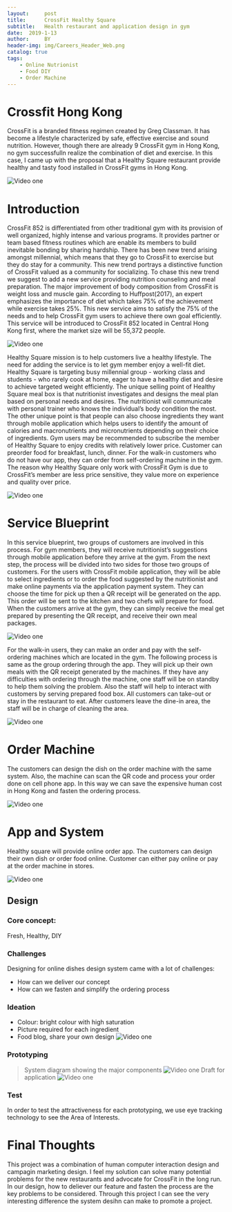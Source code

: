 ```yaml
---
layout:     post
title:      CrossFit Healthy Square
subtitle:   Health restaurant and application design in gym
date:  2019-1-13
author:     BY
header-img: img/Careers_Header_Web.png
catalog: true
tags:
    - Online Nutrionist
    - Food DIY
    - Order Machine
---
```

# Crossfit Hong Kong
CrossFit is a branded fitness regimen created by Greg Classman. It has become a lifestyle characterized by safe, effective exercise and sound nutrition. However, though there are already 9 CrossFit gym in Hong Kong, no gym successfulln realize the combination of diet and exercise.
In this case, I came up with the proposal that a Healthy Square restaurant provide healthy and tasty food installed in CrossFit gyms in Hong Kong.      
      
![Video one](http://wxintian.github.io/img/gif.gif)

# Introduction
CrossFit 852 is differentiated from other traditional gym with its provision of well organized, highly intense and various programs. It provides partner or team based fitness routines which are enable its members to build inevitable bonding by sharing hardship. There has been new trend arising amongst millennial, which means that they go to CrossFit to exercise but they do stay for a community. This new trend portrays a distinctive function of CrossFit valued as a community for socializing. To chase this new trend we suggest to add a new service providing nutrition counseling and meal preparation. The major improvement of body composition from CrossFit is weight loss and muscle gain. According to Huffpost(2017), an expert emphasizes the importance of diet which takes 75% of the achievement while exercise takes 25%. This new service aims to satisfy the 75% of the needs and to help CrossFit gym users to achieve there own goal efficiently. This service will be introduced to CrossFit 852 located in Central Hong Kong first, where the market size will be 55,372 people.

![Video one](http://wxintian.github.io/img/哈吉1.jpg)  

Healthy Square mission is to help customers live a healthy lifestyle. The need for adding the service is to let gym member enjoy a well-fit diet. Healthy Square is targeting busy millennial group - working class and students - who rarely cook at home, eager to have a healthy diet and desire to achieve targeted weight efficiently. The unique selling point of Healthy Square meal box is that nutritionist investigates and designs the meal plan based on personal needs and desires. The nutritionist will communicate with personal trainer who knows the individual’s body condition the most. The other unique point is that people can also choose ingredients they want through mobile application which helps users to identify the amount of calories and macronutrients and micronutrients depending on their choice of ingredients. Gym users may be recommended to subscribe the member of Healthy Square to enjoy credits with relatively lower price. Customer can preorder food for breakfast, lunch, dinner. For the walk-in customers who do not have our app, they can order from self-ordering machine in the gym. The reason why Healthy Square only work with CrossFit Gym is due to CrossFit’s member are less price sensitive, they value more on experience and quality over price.

![Video one](wxintian.github.io/img/幻灯片10_副本.jpg)
      
# Service Blueprint
In this service blueprint, two groups of customers are involved in this process. For gym members, they will receive nutritionist’s suggestions through mobile application before they arrive at the gym. From the next step, the process will be divided into two sides for those two groups of customers. For the users with CrossFit mobile application, they will be able to select ingredients or to order the food suggested by the nutritionist and make online payments via the application payment system. They can choose the time for pick up then a QR receipt will be generated on the app. This order will be sent to the kitchen and two chefs will prepare for food. When the customers arrive at the gym, they can simply receive the meal get prepared by presenting the QR receipt, and receive their own meal packages.

![Video one](http://wxintian.github.io/img/幻灯片7_副本.jpg)
      
For the walk-in users, they can make an order and pay with the self-ordering machines which are located in the gym. The following process is same as the group ordering through the app. They will pick up their own meals with the QR receipt generated by the machines. If they have any difficulties with ordering through the machine, one staff will be on standby to help them solving the problem. Also the staff will help to interact with customers by serving prepared food box. All customers can take-out or stay in the restaurant to eat. After customers leave the dine-in area, the staff will be in charge of cleaning the area.

 ![Video one](http://wxintian.github.io/img/幻灯片14_副本.jpg)
      
# Order Machine 
The customers can design the dish on the order machine with the same system. Also, the machine can scan the QR code and process your order done on cell phone app. In this way we can save the expensive human cost in Hong Kong and fasten the ordering process.

![Video one](http://wxintian.github.io/img/gif3.gif)

# App and System
Healthy square will provide online order app. The customers can design their own dish or order food online. Customer can either pay online or pay at the order machine in stores.

![Video one](http://wxintian.github.io/img/gif2.gif)

## Design
### Core concept:
Fresh, Healthy, DIY

### Challenges
Designing for online dishes design system came with a lot of challenges:
- How can we deliver our concept
- How can we fasten and simplify the ordering process

### Ideation
- Colour: bright colour with high saturation
- Picture required for each ingredient
- Food blog, share your own design
![Video one](http://wxintian.github.io/img/gif4.gif)

### Prototyping
> System diagram showing the major components 
![Video one](http://wxintian.github.io/img/导图.png)
> Draft for application 
![Video one](http://wxintian.github.io/img/微信图片_20190113061555.jpg)

### Test
In order to test the attractiveness for each prototyping, we use eye tracking technology to see the Area of Interests.

# Final Thoughts
This project was a combination of human computer interaction design and campagin marketing design. I feel my solution can solve many potential problems for the new restaurants and advocate for CrossFit in the long run. In our design, how to deliever our feature and fasten the process are the key problems to be considered. Through this project I can see the very interesting difference the system desihn can make to promote a project. 
